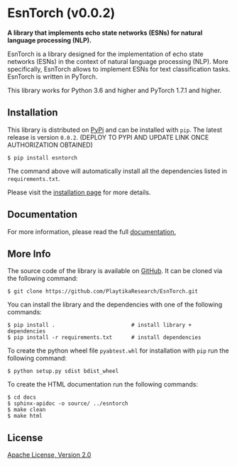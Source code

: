 # EsnTorch (v0.0.2)
**A library that implements echo state networks (ESNs) for natural language processing (NLP).**

EsnTorch is a library designed for the implementation of echo state networks (ESNs)
in the context of natural language processing (NLP). 
More specifically, EsnTorch allows to implement ESNs for text classification tasks.
EsnTorch is written in PyTorch. 

This library works for Python 3.6 and higher and PyTorch 1.7.1 and higher.


Installation
------------

This library is distributed on [PyPi](https://pypi.org/project/esntorch/) and
can be installed with ``pip``. The latest release is version ``0.0.2``.
(DEPLOY TO PYPI AND UPDATE LINK ONCE AUTHORIZATION OBTAINED)

~~~~~~~~~~~~~~~~~~~~~~
$ pip install esntorch 
~~~~~~~~~~~~~~~~~~~~~~

The command above will automatically install all the dependencies listed in ``requirements.txt``. 

Please visit the [installation page](docs/src/installation.rst) for more details.



Documentation
-------------
For more information, please read the full [documentation.](https://playtikaresearch.github.io/esntorch/index.html)



More Info
---------

The source code of the library is available on [GitHub](https://github.com/PlaytikaResearch/EsnTorch). 
It can be cloned via the following command:
 
~~~~~~~~~~~~~~~~~~~~~~~~~~~~~~~~~~~~~~~~~~~~~~~~~~~~~~~~~~~~
$ git clone https://github.com/PlaytikaResearch/EsnTorch.git
~~~~~~~~~~~~~~~~~~~~~~~~~~~~~~~~~~~~~~~~~~~~~~~~~~~~~~~~~~~~

You can install the library and the dependencies with one of the following commands:

~~~~~~~~~~~~~~~~~~~~~~~~~~~~~~~~~~~~~~~~~~~~~~~~~~~~~~~~~~~~~~~~~~~~~~~
$ pip install .                        # install library + dependencies
$ pip install -r requirements.txt      # install dependencies
~~~~~~~~~~~~~~~~~~~~~~~~~~~~~~~~~~~~~~~~~~~~~~~~~~~~~~~~~~~~~~~~~~~~~~~

To create the python wheel file ``pyabtest.whl`` for installation with ``pip`` run the following command:

~~~~~~~~~~~~~~~~~~~~~~~~~~~~~~~~~~~
$ python setup.py sdist bdist_wheel
~~~~~~~~~~~~~~~~~~~~~~~~~~~~~~~~~~~

To create the HTML documentation run the following commands:

~~~~~~~~~~~~~~~~~~~~~~~~~~~~~~~~~~~~~~~
$ cd docs
$ sphinx-apidoc -o source/ ../esntorch
$ make clean
$ make html
~~~~~~~~~~~~~~~~~~~~~~~~~~~~~~~~~~~~~~~


License
-------

[Apache License, Version 2.0](LICENSE)